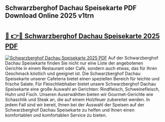 ## Schwarzberghof Dachau Speisekarte PDF Download Online 2025 v1trn

# <h2><a href="http://gc6lu9.nevu.top/?p=Schwarzberghof+Dachau+Speisekarte">🔗 👉🔴 Schwarzberghof Dachau Speisekarte 2025 PDF</a></h2>

[![Schwarzberghof Dachau Speisekarte 2025 PDF](https://i.imgur.com/dBaPXMq.png)](http://gc6lu9.nevu.top/?p=Schwarzberghof+Dachau+Speisekarte)
Auf der Schwarzberghof Dachau Speisekarte finden Sie nicht nur eine Liste der angebotenen Gerichte in einem Restaurant oder Café, sondern auch etwas, das für Ihren Geschmack köstlich und geeignet ist. Die Schwarzberghof Dachau Speisekarte unserer Cafeteria bietet einen speziellen Bereich für leichte und frische Salate. Für Fleischliebhaber bietet unsere Schwarzberghof Dachau Speisekarte eine große Auswahl an Gerichten: Rindfleisch, Schweinefleisch, Huhn und Fisch. Unseren Auserwählten bieten wir Gourmet-Gerichte wie Schaschlik und Steak an, die auf einem Holzfeuer zubereitet werden. In jedem Fall sind wir bereit, Ihnen bei der Auswahl der Speisen auf der Schwarzberghof Dachau Speisekarte zu helfen und Ihnen einen komfortablen und komfortablen Service zu bieten.
